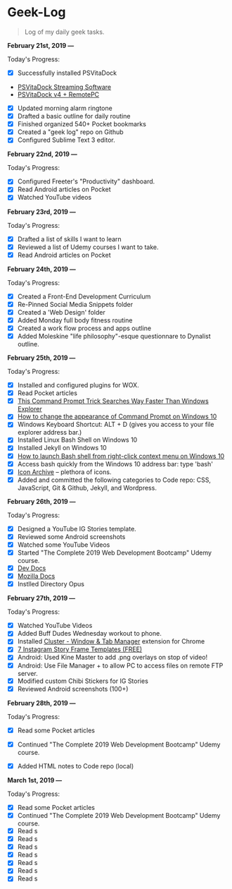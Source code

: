 # Geek-Log
> Log of my daily geek tasks.

**February 21st, 2019 —**

Today's Progress: 

- [x] Successfully installed PSVitaDock
- [PSVitaDock Streaming Software](https://www.youtube.com/watch?v=or51dW7Iz-U)
- [PSVitaDock v4 + RemotePC](https://github.com/lazydevyo/PSVitaDock/releases)

- [x] Updated morning alarm ringtone
- [x] Drafted a basic outline for daily routine
- [x] Finished organized 540+ Pocket bookmarks
- [x] Created a "geek log" repo on Github
- [x] Configured Sublime Text 3 editor.

**February 22nd, 2019 —**

Today's Progress: 

- [x] Configured Freeter's "Productivity" dashboard.
- [x] Read Android articles on Pocket
- [x] Watched YouTube videos

**February 23rd, 2019 —**

Today's Progress: 

- [x] Drafted a list of skills I want to learn
- [x] Reviewed a list of Udemy courses I want to take.
- [x] Read Android articles on Pocket

**February 24th, 2019 —**

Today's Progress: 

- [x] Created a Front-End Development Curriculum
- [x] Re-Pinned Social Media Snippets folder
- [x] Created a 'Web Design' folder
- [x] Added Monday full body fitness routine
- [x] Created a work flow process and apps outline
- [x] Added Moleskine "life philosophy"-esque questionnare to Dynalist outline.

**February 25th, 2019 —**

Today's Progress: 

- [x] Installed and configured plugins for WOX.
- [x] Read Pocket articles
- [x] [This Command Prompt Trick Searches Way Faster Than Windows Explorer](https://www.howtogeek.com/fyi/this-command-prompt-trick-searches-way-faster-than-windows-explorer/)
- [x] [How to change the appearance of Command Prompt on Windows 10](https://www.windowscentral.com/how-change-appearance-command-prompt-windows-10)
- [x] Windows Keyboard Shortcut: ALT + D (gives you access to your file explorer address bar.)
- [x] Installed Linux Bash Shell on Windows 10
- [x] Installed Jekyll on Windows 10
- [x] [How to launch Bash shell from right-click context menu on Windows 10](https://www.windowscentral.com/how-launch-bash-shell-right-click-context-menu-windows-10)
- [x] Access bash quickly from the Windows 10 address bar: type 'bash'
- [x] [Icon Archive](http://www.iconarchive.com/) –  plethora of icons.
- [x] Added and committed the following categories to Code repo: CSS, JavaScript, Git & Github, Jekyll, and Wordpress.

**February 26th, 2019 —**

Today's Progress: 

- [x] Designed a YouTube IG Stories template.
- [x] Reviewed some Android screenshots
- [x] Watched some YouTube Videos
- [x] Started "The Complete 2019 Web Development Bootcamp" Udemy course.
- [x] [Dev Docs](https://devdocs.io/)
- [x] [Mozilla Docs](https://developer.mozilla.org/en-US/)
- [x] Instlled Directory Opus

**February 27th, 2019 —**

Today's Progress: 

- [x] Watched YouTube Videos
- [x] Added Buff Dudes Wednesday workout to phone.
- [x] Installed [Cluster - Window & Tab Manager](https://chrome.google.com/webstore/detail/cluster-window-tab-manage/aadahadfdmiibmdhfmpbeeebejmjnkef/related?hl=en) extension for Chrome
- [x] [7 Instagram Story Frame Templates (FREE)](https://www.youtube.com/watch?v=GDZf7xS5rd4)
- [x] Android: Used Kine Master to add .png overlays on stop of video!
- [x] Android: Use File Manager + to allow PC to access files on remote FTP server.
- [x] Modified custom Chibi Stickers for IG Stories
- [x] Reviewed Android screenshots (100+)

**February 28th, 2019 —**

Today's Progress: 

- [x] Read some Pocket articles
- [x] Continued "The Complete 2019 Web Development Bootcamp" Udemy course.
- [x] Added HTML notes to Code repo (local)


**March 1st, 2019 —**

Today's Progress: 

- [x] Read some Pocket articles
- [x] Continued "The Complete 2019 Web Development Bootcamp" Udemy course.
- [x] Read s
- [x] Read s
- [x] Read s
- [x] Read s
- [x] Read s
- [x] Read s
- [x] Read s
